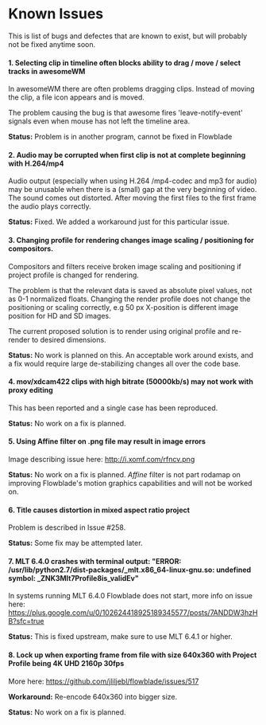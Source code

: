 # Known Issues

This is list of bugs and defectes that are known to exist, but will probably not be fixed anytime soon.

#### 1. Selecting clip in timeline often blocks ability to drag / move / select tracks in awesomeWM

In awesomeWM there are often problems dragging clips. Instead of moving the clip, a file icon appears and is moved. 

The problem causing the bug is that awesome fires 'leave-notify-event' signals even when mouse has not left the timeline area.

**Status:** Problem is in another program, cannot be fixed in Flowblade

#### 2. Audio may be corrupted when first clip is not at complete beginning with H.264/mp4

Audio output (especially when using H.264 /mp4-codec and mp3 for audio) may be unusable when there is a (small) gap at the very beginning of video. The sound comes out distorted. After moving the first files to the first frame the audio plays correctly.

**Status:** Fixed. We added a workaround just for this particular issue.

#### 3. Changing profile for rendering changes image scaling / positioning for compositors.

Compositors and filters receive broken image scaling and positioning if project profile is changed for rendering.

The problem is that the relevant data is saved as absolute pixel values, not as 0-1 normalized floats. Changing the render profile does not change the positioning or scaling correctly, e.g 50 px X-position is different image position for HD and SD images.

The current proposed solution is to render using original profile and re-render to desired dimensions.

**Status:** No work is planned on this. An acceptable work around exists, and a fix would require large de-stabilizing changes all over the code base.

#### 4. mov/xdcam422 clips with high bitrate  (50000kb/s) may not work with proxy editing
This has been reported and a single case has been reproduced.

**Status:** No work on a fix is planned.

#### 5. Using Affine filter on .png file may result in image errors 
Image describing issue here: http://i.xomf.com/rfncv.png

**Status:** No work on a fix is planned. *Affine* filter is not part rodamap on improving Flowblade's motion graphics capabilities and will not be worked on.


#### 6. Title causes distortion in mixed aspect ratio project

Problem is described in Issue #258.

**Status:** Some fix may be attempted later.

#### 7. MLT 6.4.0 crashes with terminal output: "ERROR: /usr/lib/python2.7/dist-packages/_mlt.x86_64-linux-gnu.so: undefined symbol: _ZNK3Mlt7Profile8is_validEv"

In systems running MLT 6.4.0 Flowblade does not start, more info on issue here: https://plus.google.com/u/0/102624418925189345577/posts/7ANDDW3hzHB?sfc=true

**Status:** This is fixed upstream, make sure to use MLT 6.4.1 or higher.


#### 8. Lock up when exporting frame from file with size 640x360 with Project Profile being 4K UHD 2160p 30fps

More here: https://github.com/jliljebl/flowblade/issues/517

**Workaround:** Re-encode 640x360 into bigger size.

**Status:** No work on a fix is planned.
